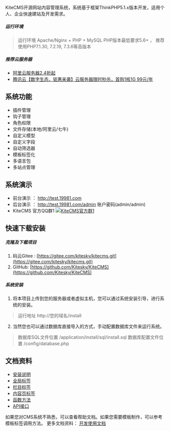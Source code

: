 KiteCMS开源网站内容管理系统，系统基于框架ThinkPHP5.1.x版本开发，适用个人、企业快速建站及开发需求。

##### 运行环境
> 运行环境 Apache/Nginx + PHP + MySQL
> PHP版本最低要求5.6+ ， 推荐使用PHP7.1.30, 7.2.19, 7.3.6等高版本

##### 推荐云服务器
*  [阿里云服务器2.4折起](https://promotion.aliyun.com/ntms/yunparter/invite.html?userCode=m5ak59ow)
*  [腾讯云【数字生态，钜惠来袭】云服务器限时秒杀，首购1核1G 99元/年
](https://cloud.tencent.com/redirect.php?redirect=1042&cps_key=5d4646d087591b0d6390848f1a6a7ba7&from=console)

## 系统功能
*   插件管理
*   钩子管理
*   角色权限
*   文件存储(本地/阿里云/七牛)
*   自定义模型
*   自定义字段
*   自动筛选器
*   模板标签化
*   多语言包
*   多站点管理

## 系统演示
* 前台演示 ： http://test.19981.com
* 后台演示 ： http://test.19981.com/admin 账户密码(admin/admin)
* KiteCMS 官方QQ群1 <a target="_blank" href="//shang.qq.com/wpa/qunwpa?idkey=de88dc365d54d2002d37daf2335b27ae39e139a0b7f877f38c94405b293a458a"><img border="0" src="//pub.idqqimg.com/wpa/images/group.png" alt="KiteCMS官方群1" title="KiteCMS官方群1"></a>

## 快速下载安装
##### 克隆及下载项目
1. 码云Gitee : [https://gitee.com/kitesky/kitecms.git](https://gitee.com/kitesky/kitecms.git)
2. GitHub: [https://github.com/Kitesky/KiteCMS](https://github.com/Kitesky/KiteCMS)

##### 系统安装
1. 将本项目上传到您的服务器或者虚拟主机，您可以通过系统安装引导，进行系统的安装。
> 运行地址 http://您的域名/install

2. 当然您也可以通过数据库直接导入的方式，手动配置数据库文件来运行系统。
> 数据库SQL文件位置  /application/install/sql/install.sql
> 数据库配置文件位置 /config/database.php

## 文档资料
*   [安装说明](https://www.kancloud.cn/kite/book/1136594)
*   [全局标签](https://www.kancloud.cn/kite/book/710856)
*   [栏目标签](https://www.kancloud.cn/kite/book/710866)
*   [内容页标签](https://www.kancloud.cn/kite/book/710871)
*   [函数方法](https://www.kancloud.cn/kite/book/710878)
*   [API接口](https://www.kancloud.cn/kite/book/710882)

如果您对CMS系统不熟悉，可以查看帮助文档。如果您需要模板制作，可以参考模板标签调用方法。
更多文档资料： [开发使用文档](https://www.kancloud.cn/kite/book/1136594)


